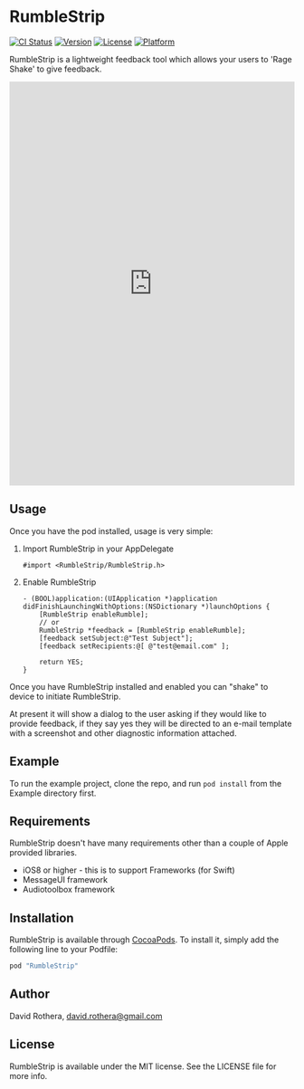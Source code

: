 # RumbleStrip

[![CI Status](http://img.shields.io/travis/davidrothera/RumbleStrip.svg?style=flat)](https://travis-ci.org/davidrothera/RumbleStrip)
[![Version](https://img.shields.io/cocoapods/v/RumbleStrip.svg?style=flat)](http://cocoapods.org/pods/RumbleStrip)
[![License](https://img.shields.io/cocoapods/l/RumbleStrip.svg?style=flat)](http://cocoapods.org/pods/RumbleStrip)
[![Platform](https://img.shields.io/cocoapods/p/RumbleStrip.svg?style=flat)](http://cocoapods.org/pods/RumbleStrip)

RumbleStrip is a lightweight feedback tool which allows your users to 'Rage Shake' to give feedback.

<iframe class="imgur-embed" width="100%" height="714" frameborder="0" src="http://i.imgur.com/sqo62Tq.gifv#embed"></iframe>

## Usage

Once you have the pod installed, usage is very simple:

1. Import RumbleStrip in your AppDelegate

   ```obj-c
   #import <RumbleStrip/RumbleStrip.h>
   ```
2. Enable RumbleStrip

   ```obj-c
   - (BOOL)application:(UIApplication *)application didFinishLaunchingWithOptions:(NSDictionary *)launchOptions {
       [RumbleStrip enableRumble];
       // or
       RumbleStrip *feedback = [RumbleStrip enableRumble];
       [feedback setSubject:@"Test Subject"];
       [feedback setRecipients:@[ @"test@email.com" ];
       
       return YES;
   }
   ```
   
Once you have RumbleStrip installed and enabled you can "shake" to device to initiate RumbleStrip.

At present it will show a dialog to the user asking if they would like to provide feedback, if they say yes they will be directed to an e-mail template with a screenshot and other diagnostic information attached.

## Example

To run the example project, clone the repo, and run `pod install` from the Example directory first.

## Requirements

RumbleStrip doesn't have many requirements other than a couple of Apple provided libraries.

* iOS8 or higher - this is to support Frameworks (for Swift)
* MessageUI framework
* Audiotoolbox framework

## Installation

RumbleStrip is available through [CocoaPods](http://cocoapods.org). To install
it, simply add the following line to your Podfile:

```ruby
pod "RumbleStrip"
```

## Author

David Rothera, david.rothera@gmail.com

## License

RumbleStrip is available under the MIT license. See the LICENSE file for more info.
